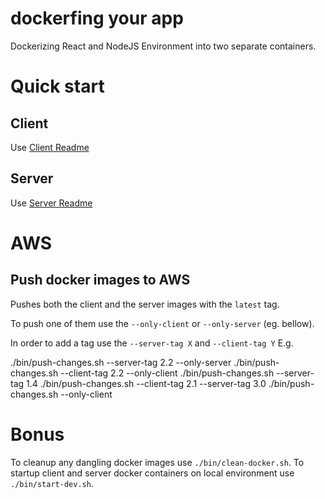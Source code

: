 # dockerfing your app

Dockerizing React and NodeJS Environment into two separate containers.

# Quick start

## Client

Use [Client Readme](./client/README.md)

## Server

Use [Server Readme](./server/README.md)

# AWS

## Push docker images to AWS

Pushes both the client and the server images with the `latest` tag.

To push one of them use the `--only-client` or `--only-server` (eg. bellow).

In order to add a tag use the `--server-tag X` and `--client-tag Y`
E.g.

./bin/push-changes.sh --server-tag 2.2 --only-server
./bin/push-changes.sh --client-tag 2.2 --only-client
./bin/push-changes.sh --server-tag 1.4
./bin/push-changes.sh --client-tag 2.1 --server-tag 3.0
./bin/push-changes.sh --only-client

# Bonus
To cleanup any dangling docker images use `./bin/clean-docker.sh`.
To startup client and server docker containers on local environment use `./bin/start-dev.sh`.
